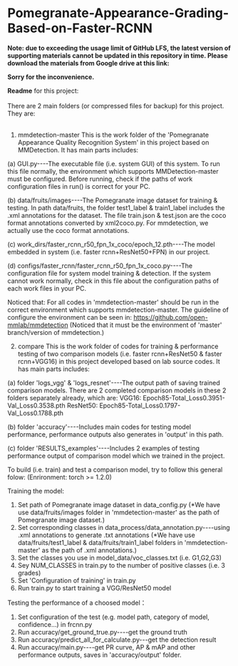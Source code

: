 # Pomegranate-Appearance-Grading-Based-on-Faster-RCNN

**Note: due to exceeding the usage limit of GitHub LFS, the latest version of supporting materials cannot be updated in this repository in time. Please download the materials from Google drive at this link:** <br />

**Sorry for the inconvenience.** <br />








**Readme** for this project: <br />
<br />
There are 2 main folders (or compressed files for backup) for this project. They are: <br />
<br />
1. mmdetection-master
This is the work folder of the 'Pomegranate Appearance Quality Recognition System' in this project based on MMDetection. It has main parts includes:

(a) GUI.py----The executable file (i.e. system GUI) of this system. To run this file normally, the environment which supports MMDetection-master must be configured. Before running, check if the paths of work configuration files in run() is correct for your PC. 

(b) data/fruits/images----The Pomegranate image dataset for training & testing. 
In path data/fruits, the folder test1_label & train1_label includes the .xml annotations for the dataset. The file train.json & test.json are the coco format annotations converted by xml2coco.py. For mmdetection, we actually use the coco format annotations.

(c) work_dirs/faster_rcnn_r50_fpn_1x_coco/epoch_12.pth----The model embedded in system (i.e. faster rcnn+ResNet50+FPN) in our project. 

(d) configs/faster_rcnn/faster_rcnn_r50_fpn_1x_coco.py----The configuration file for system model training & detection. If the system cannot work normally, check in this file about the configuration paths of each work files in your PC.

Noticed that: For all codes in 'mmdetection-master' should be run in the correct environment which supports mmdetection-master. The guideline of configure the environment can be seen in: 
https://github.com/open-mmlab/mmdetection 
(Noticed that it must be the environment of 'master' branch/version of mmdetection.)




2. compare
This is the work folder of codes for training & performance testing of two comparison models (i.e. faster rcnn+ResNet50 & faster rcnn+VGG16) in this project developed based on lab source codes. It has main parts includes:

(a) folder 'logs_vgg' & 'logs_resnet'----The output path of saving trained comparison models.
There are 2 completed comparison models in these 2 folders separately already, which are:
VGG16: Epoch85-Total_Loss0.3951-Val_Loss0.3538.pth
ResNet50: Epoch85-Total_Loss0.1797-Val_Loss0.1788.pth

(b) folder 'accuracy'----Includes main codes for testing model performance, performance outputs also generates in 'output' in this path.

(c) folder 'RESULTS_examples'----Includes 2 examples of testing performance output of comparison model which we trained in the project.


To build (i.e. train) and test a comparison model, try to follow this general folow:
(Enrironment: torch >= 1.2.0)

Training the model:
1. Set path of Pomegranate image dataset in data_config.py
(*We have use data/fruits/images folder in 'mmdetection-master' as the path of Pomegranate image dataset.)
2. Set corresponding classes in data_process/data_annotation.py----using .xml annotations to generate .txt annotations
(*We have use data/fruits/test1_label & data/fruits/train1_label folders in 'mmdetection-master' as the path of .xml annotations.)
3. Set the classes you use in model_data/voc_classes.txt (i.e. G1,G2,G3)
4. Sey NUM_CLASSES in train.py to the number of positive classes (i.e. 3 grades)
5. Set 'Configuration of training' in train.py
6. Run train.py to start training a VGG/ResNet50 model

Testing the performance of a choosed model：
1. Set configuration of the test (e.g. model path, category of model, confidence...) in frcnn.py
2. Run accuracy/get_ground_true.py----get the ground truth
3. Run accuracy/predict_all_for_calculate.py---get the detection result
4. Run accuracy/main.py----get PR curve, AP & mAP and other performance outputs, saves in 'accuracy/output' folder.
